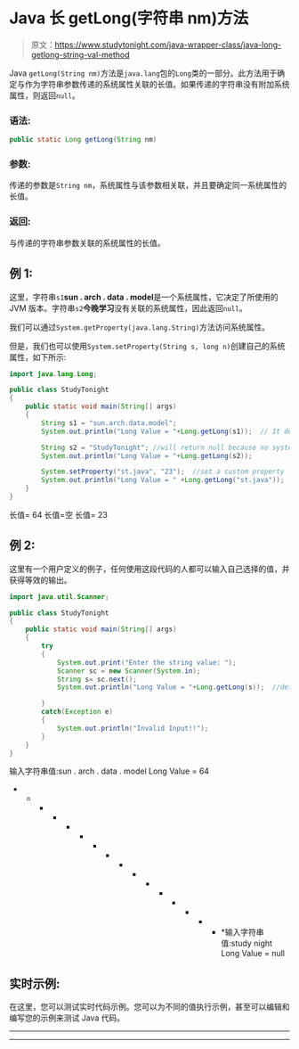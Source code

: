 # Java 长 getLong(字符串 nm)方法

> 原文：<https://www.studytonight.com/java-wrapper-class/java-long-getlong-string-val-method>

Java `getLong(String nm)`方法是`java.lang`包的`Long`类的一部分。此方法用于确定与作为字符串参数传递的系统属性关联的长值。如果传递的字符串没有附加系统属性，则返回`null`。

### 语法:

```java
public static Long getLong(String nm)
```

### 参数:

传递的参数是`String nm`，系统属性与该参数相关联，并且要确定同一系统属性的长值。

### 返回:

与传递的字符串参数关联的系统属性的长值。

## 例 1:

这里，字符串`s1`**sun . arch . data . model**是一个系统属性，它决定了所使用的 JVM 版本。字符串`s2`**今晚学习**没有关联的系统属性，因此返回`null`。

我们可以通过`System.getProperty(java.lang.String)`方法访问系统属性。

但是，我们也可以使用`System.setProperty(String s, long n)`创建自己的系统属性，如下所示:

```java
import java.lang.Long;

public class StudyTonight 
{  
    public static void main(String[] args)
    {                    
        String s1 = "sun.arch.data.model";  
        System.out.println("Long Value = "+Long.getLong(s1));  // It determines the long value of the system property       

        String s2 = "StudyTonight"; //will return null because no system property is attached with this string 
        System.out.println("Long Value = "+Long.getLong(s2));  

        System.setProperty("st.java", "23");  //set a custom property  
        System.out.println("Long Value = " +Long.getLong("st.java"));  
    }  
}
```

长值= 64
长值=空
长值= 23

## 例 2:

这里有一个用户定义的例子，任何使用这段代码的人都可以输入自己选择的值，并获得等效的输出。

```java
import java.util.Scanner;  

public class StudyTonight
{  
    public static void main(String[] args) 
    {          
        try
        {
            System.out.print("Enter the string value: ");  
            Scanner sc = new Scanner(System.in);  
            String s= sc.next();         
            System.out.println("Long Value = "+Long.getLong(s));  //determines the long value of the system property    

        }
        catch(Exception e)
        {
            System.out.println("Invalid Input!!");
        }
    }     
}
```

输入字符串值:sun . arch . data . model
Long Value = 64
* * * * * * * * * * * * * * * * *输入字符串值:study night
Long Value = null

## 实时示例:

在这里，您可以测试实时代码示例。您可以为不同的值执行示例，甚至可以编辑和编写您的示例来测试 Java 代码。

* * *

* * *